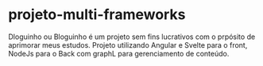 # projeto-multi-frameworks


Dloguinho ou Bloguinho é um projeto sem fins lucrativos com o prpósito de aprimorar meus estudos.
Projeto utilizando Angular e Svelte para o front, NodeJs para o Back com graphL para gerenciamento de conteúdo.
